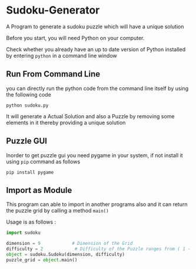 # Sudoku-Generator

A Program to generate a sudoku puzzle which will have a unique solution

Before you start, you will need Python on your computer.

Check whether you already have an up to date version of Python installed by entering `python` in a command line window

## Run From Command Line 

you can directly run the python code from the command line itself by using the following code

```
python sudoku.py
```

It will generate a Actual Solution and also a Puzzle by removing some elements in it thereby providing a unique solution

## Puzzle GUI

Inorder to get puzzle gui you need pygame in your system, if not install it using `pip` command as follows

```
pip install pygame
```

## Import as Module

This program can able to import in another programs also and it can return the puzzle grid by calling a method `main()`

Usage is as follows :

```python
import sudoku

dimension = 9            # Dimension of the Grid
difficulty = 2            # Difficulty of the Puzzle ranges from ( 1 - 7 ) as 1 being the Lowest
object = sudoku.Sudoku(dimension, difficulty)
puzzle_grid = object.main()
```
